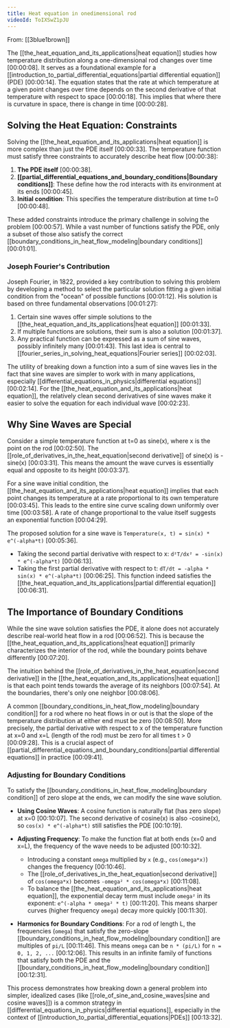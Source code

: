 ```yaml
---
title: Heat equation in onedimensional rod
videoId: ToIXSwZ1pJU
---
```


From: [[3blue1brown]] <br/> 

The [[the_heat_equation_and_its_applications|heat equation]] studies how temperature distribution along a one-dimensional rod changes over time <a class="yt-timestamp" data-t="00:00:08">[00:00:08]</a>. It serves as a foundational example for a [[introduction_to_partial_differential_equations|partial differential equation]] (PDE) <a class="yt-timestamp" data-t="00:00:14">[00:00:14]</a>. The equation states that the rate at which temperature at a given point changes over time depends on the second derivative of that temperature with respect to space <a class="yt-timestamp" data-t="00:00:18">[00:00:18]</a>. This implies that where there is curvature in space, there is change in time <a class="yt-timestamp" data-t="00:00:28">[00:00:28]</a>.

## Solving the Heat Equation: Constraints

Solving the [[the_heat_equation_and_its_applications|heat equation]] is more complex than just the PDE itself <a class="yt-timestamp" data-t="00:00:33">[00:00:33]</a>. The temperature function must satisfy three constraints to accurately describe heat flow <a class="yt-timestamp" data-t="00:00:38">[00:00:38]</a>:
1.  **The PDE itself** <a class="yt-timestamp" data-t="00:00:38">[00:00:38]</a>.
2.  **[[partial_differential_equations_and_boundary_conditions|Boundary conditions]]**: These define how the rod interacts with its environment at its ends <a class="yt-timestamp" data-t="00:00:45">[00:00:45]</a>.
3.  **Initial condition**: This specifies the temperature distribution at time t=0 <a class="yt-timestamp" data-t="00:00:48">[00:00:48]</a>.

These added constraints introduce the primary challenge in solving the problem <a class="yt-timestamp" data-t="00:00:57">[00:00:57]</a>. While a vast number of functions satisfy the PDE, only a subset of those also satisfy the correct [[boundary_conditions_in_heat_flow_modeling|boundary conditions]] <a class="yt-timestamp" data-t="00:01:01">[00:01:01]</a>.

### Joseph Fourier's Contribution

Joseph Fourier, in 1822, provided a key contribution to solving this problem by developing a method to select the particular solution fitting a given initial condition from the "ocean" of possible functions <a class="yt-timestamp" data-t="00:01:12">[00:01:12]</a>. His solution is based on three fundamental observations <a class="yt-timestamp" data-t="00:01:27">[00:01:27]</a>:

1.  Certain sine waves offer simple solutions to the [[the_heat_equation_and_its_applications|heat equation]] <a class="yt-timestamp" data-t="00:01:33">[00:01:33]</a>.
2.  If multiple functions are solutions, their sum is also a solution <a class="yt-timestamp" data-t="00:01:37">[00:01:37]</a>.
3.  Any practical function can be expressed as a sum of sine waves, possibly infinitely many <a class="yt-timestamp" data-t="00:01:43">[00:01:43]</a>. This last idea is central to [[fourier_series_in_solving_heat_equations|Fourier series]] <a class="yt-timestamp" data-t="00:02:03">[00:02:03]</a>.

The utility of breaking down a function into a sum of sine waves lies in the fact that sine waves are simpler to work with in many applications, especially [[differential_equations_in_physics|differential equations]] <a class="yt-timestamp" data-t="00:02:14">[00:02:14]</a>. For the [[the_heat_equation_and_its_applications|heat equation]], the relatively clean second derivatives of sine waves make it easier to solve the equation for each individual wave <a class="yt-timestamp" data-t="00:02:23">[00:02:23]</a>.

## Why Sine Waves are Special

Consider a simple temperature function at t=0 as sine(x), where x is the point on the rod <a class="yt-timestamp" data-t="00:02:50">[00:02:50]</a>. The [[role_of_derivatives_in_the_heat_equation|second derivative]] of sine(x) is -sine(x) <a class="yt-timestamp" data-t="00:03:31">[00:03:31]</a>. This means the amount the wave curves is essentially equal and opposite to its height <a class="yt-timestamp" data-t="00:03:37">[00:03:37]</a>.

For a sine wave initial condition, the [[the_heat_equation_and_its_applications|heat equation]] implies that each point changes its temperature at a rate proportional to its own temperature <a class="yt-timestamp" data-t="00:03:45">[00:03:45]</a>. This leads to the entire sine curve scaling down uniformly over time <a class="yt-timestamp" data-t="00:03:58">[00:03:58]</a>. A rate of change proportional to the value itself suggests an exponential function <a class="yt-timestamp" data-t="00:04:29">[00:04:29]</a>.

The proposed solution for a sine wave is `Temperature(x, t) = sin(x) * e^(-alpha*t)` <a class="yt-timestamp" data-t="00:05:36">[00:05:36]</a>.
*   Taking the second partial derivative with respect to x: `d²T/dx² = -sin(x) * e^(-alpha*t)` <a class="yt-timestamp" data-t="00:06:13">[00:06:13]</a>.
*   Taking the first partial derivative with respect to t: `dT/dt = -alpha * sin(x) * e^(-alpha*t)` <a class="yt-timestamp" data-t="00:06:25">[00:06:25]</a>.
This function indeed satisfies the [[the_heat_equation_and_its_applications|partial differential equation]] <a class="yt-timestamp" data-t="00:06:31">[00:06:31]</a>.

## The Importance of Boundary Conditions

While the sine wave solution satisfies the PDE, it alone does not accurately describe real-world heat flow in a rod <a class="yt-timestamp" data-t="00:06:52">[00:06:52]</a>. This is because the [[the_heat_equation_and_its_applications|heat equation]] primarily characterizes the interior of the rod, while the boundary points behave differently <a class="yt-timestamp" data-t="00:07:20">[00:07:20]</a>.

The intuition behind the [[role_of_derivatives_in_the_heat_equation|second derivative]] in the [[the_heat_equation_and_its_applications|heat equation]] is that each point tends towards the average of its neighbors <a class="yt-timestamp" data-t="00:07:54">[00:07:54]</a>. At the boundaries, there's only one neighbor <a class="yt-timestamp" data-t="00:08:06">[00:08:06]</a>.

A common [[boundary_conditions_in_heat_flow_modeling|boundary condition]] for a rod where no heat flows in or out is that the slope of the temperature distribution at either end must be zero <a class="yt-timestamp" data-t="00:08:50">[00:08:50]</a>. More precisely, the partial derivative with respect to x of the temperature function at x=0 and x=L (length of the rod) must be zero for all times t > 0 <a class="yt-timestamp" data-t="00:09:28">[00:09:28]</a>. This is a crucial aspect of [[partial_differential_equations_and_boundary_conditions|partial differential equations]] in practice <a class="yt-timestamp" data-t="00:09:41">[00:09:41]</a>.

### Adjusting for Boundary Conditions

To satisfy the [[boundary_conditions_in_heat_flow_modeling|boundary condition]] of zero slope at the ends, we can modify the sine wave solution.

*   **Using Cosine Waves**: A cosine function is naturally flat (has zero slope) at x=0 <a class="yt-timestamp" data-t="00:10:07">[00:10:07]</a>. The second derivative of cosine(x) is also -cosine(x), so `cos(x) * e^(-alpha*t)` still satisfies the PDE <a class="yt-timestamp" data-t="00:10:19">[00:10:19]</a>.

*   **Adjusting Frequency**: To make the function flat at both ends (x=0 and x=L), the frequency of the wave needs to be adjusted <a class="yt-timestamp" data-t="00:10:32">[00:10:32]</a>.
    *   Introducing a constant `omega` multiplied by `x` (e.g., `cos(omega*x)`) changes the frequency <a class="yt-timestamp" data-t="00:10:46">[00:10:46]</a>.
    *   The [[role_of_derivatives_in_the_heat_equation|second derivative]] of `cos(omega*x)` becomes `-omega² * cos(omega*x)` <a class="yt-timestamp" data-t="00:11:08">[00:11:08]</a>.
    *   To balance the [[the_heat_equation_and_its_applications|heat equation]], the exponential decay term must include `omega²` in its exponent: `e^(-alpha * omega² * t)` <a class="yt-timestamp" data-t="00:11:20">[00:11:20]</a>. This means sharper curves (higher frequency `omega`) decay more quickly <a class="yt-timestamp" data-t="00:11:30">[00:11:30]</a>.

*   **Harmonics for Boundary Conditions**: For a rod of length L, the frequencies (`omega`) that satisfy the zero-slope [[boundary_conditions_in_heat_flow_modeling|boundary condition]] are multiples of `pi/L` <a class="yt-timestamp" data-t="00:11:46">[00:11:46]</a>. This means `omega` can be `n * (pi/L)` for `n = 0, 1, 2, ...` <a class="yt-timestamp" data-t="00:12:06">[00:12:06]</a>. This results in an infinite family of functions that satisfy both the PDE and the [[boundary_conditions_in_heat_flow_modeling|boundary condition]] <a class="yt-timestamp" data-t="00:12:31">[00:12:31]</a>.

This process demonstrates how breaking down a general problem into simpler, idealized cases (like [[role_of_sine_and_cosine_waves|sine and cosine waves]]) is a common strategy in [[differential_equations_in_physics|differential equations]], especially in the context of [[introduction_to_partial_differential_equations|PDEs]] <a class="yt-timestamp" data-t="00:13:32">[00:13:32]</a>.
